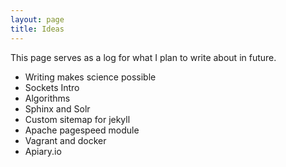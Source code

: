 ```yaml
---
layout: page
title: Ideas
---
```


This page serves as a log for what I plan to write about in future.

- Writing makes science possible
- Sockets Intro
- Algorithms
- Sphinx and Solr
- Custom sitemap for jekyll
- Apache pagespeed module
- Vagrant and docker
- Apiary.io